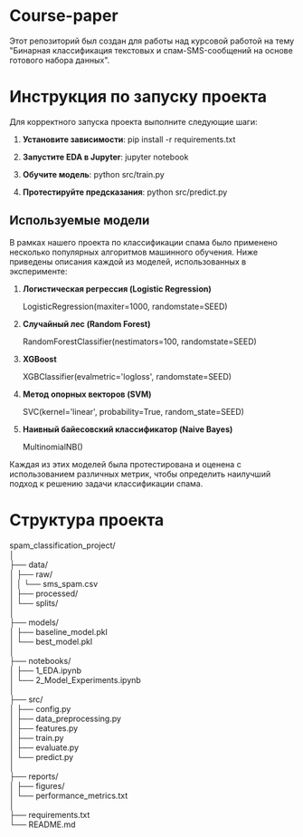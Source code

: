 # Course-paper
Этот репозиторий был создан для работы над курсовой работой на тему "Бинарная классификация текстовых и спам-SMS-сообщений на основе готового набора данных".

# Инструкция по запуску проекта

Для корректного запуска проекта выполните следующие шаги:

1. **Установите зависимости**: pip install -r requirements.txt

2. **Запустите EDA в Jupyter**:  jupyter notebook
   

3. **Обучите модель**: python src/train.py
   

4. **Протестируйте предсказания**: python src/predict.py
   

## Используемые модели

В рамках нашего проекта по классификации спама было применено несколько популярных алгоритмов машинного обучения. Ниже приведены описания каждой из моделей, использованных в эксперименте:

1. **Логистическая регрессия (Logistic Regression)**  
   
   LogisticRegression(maxiter=1000, randomstate=SEED)
   
  
2. **Случайный лес (Random Forest)**  
   
   RandomForestClassifier(nestimators=100, randomstate=SEED)
   
  
3. **XGBoost**  
   
   XGBClassifier(evalmetric='logloss', randomstate=SEED)
   
  
4. **Метод опорных векторов (SVM)**  
   
   SVC(kernel='linear', probability=True, random_state=SEED)
   
  
5. **Наивный байесовский классификатор (Naive Bayes)**  
   
   MultinomialNB()
   
  
Каждая из этих моделей была протестирована и оценена с использованием различных метрик, чтобы определить наилучший подход к решению задачи классификации спама.


# Структура проекта


spam_classification_project/<br>
│<br>
├── data/<br>
│   ├── raw/<br>
│   │   └── sms_spam.csv<br>
│   ├── processed/<br>
│   └── splits/<br>
│<br>
├── models/<br>
│   ├── baseline_model.pkl<br>
│   └── best_model.pkl<br>
│<br>
├── notebooks/<br>
│   ├── 1_EDA.ipynb<br>
│   └── 2_Model_Experiments.ipynb<br>
│<br>
├── src/<br>
│   ├── config.py<br>
│   ├── data_preprocessing.py<br>
│   ├── features.py<br>
│   ├── train.py<br>
│   ├── evaluate.py<br>
│   └── predict.py<br>
│<br>
├── reports/<br>
│   ├── figures/<br>
│   └── performance_metrics.txt<br>
│<br>
├── requirements.txt<br>
└── README.md<br>
